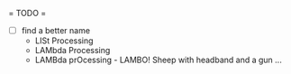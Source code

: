 = TODO =

* [ ] find a better name
  * LISt Processing
  * LAMbda Processing
  * LAMBda prOcessing - LAMBO! Sheep with headband and a gun ...
